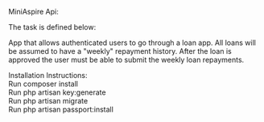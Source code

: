 MiniAspire Api:

The task is defined below:

App that allows authenticated users to go through a loan app.
All loans will be assumed to have a "weekly" repayment history.
After the loan is approved the user must be able to submit the weekly loan  repayments.

Installation Instructions:<br>
Run composer install<br>
Run php artisan key:generate<br>
Run php artisan migrate<br>
Run php artisan passport:install<br>
